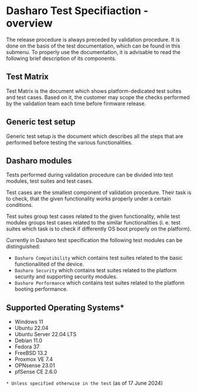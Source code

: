 # Dasharo Test Specifiaction - overview

The release procedure is always preceded by validation procedure. It is done
on the basis of the test documentation, which can be found in this submenu.
To properly use the documentation, it is advisable to read the following
brief description of its components.

## Test Matrix

Test Matrix is the document which shows platform-dedicated test suites and
test cases. Based on it, the customer may scope the checks performed by the
validation team each time before firmware release.

## Generic test setup

Generic test setup is the document which describes all the steps that are
performed before testing the various functionalities.

## Dasharo modules

Tests performed during validation procedure can be divided into test modules,
test suites and test cases.

Test cases are the smallest component of validation procedure. Their task
is to check, that the given functionality works properly under a certain
conditions.

Test suites group test cases related to the given functionality, while
test modules groups test cases related to the similar functionalities
(i. e. test suites which task is to check if differently OS boot properly
on the platform).

Currently in Dasharo test specification the following test modules can
be distinguished:

* `Dasharo Compatibility` which contains test suites related to the basic
    functionailited of the device.
* `Dasharo Security` which contains test suites related to the platform
    security and supporting security modules.
* `Dasharo Performance` which contains test suites related to the platform
    booting performance.

## Supported Operating Systems*

* Windows 11
* Ubuntu 22.04
* Ubuntu Server 22.04 LTS
* Debian 11.0
* Fedora 37
* FreeBSD 13.2
* Proxmox VE 7.4
* OPNsense 23.01
* pfSense CE 2.6.0

`* Unless specified otherwise in the test`
(as of 17 June 2024)
